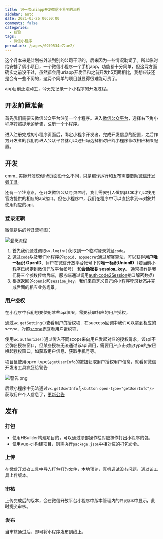 ```yaml
---
title: 记一次uniapp开发微信小程序的流程
sidebar: auto
date: 2021-03-26 00:00:00
comments: false
categories: 
  - 经验
tags: 
  - 微信小程序
permalink: /pages/02f9534e72ae2/
---
```


这个月本来是计划被外派到别的公司干活的，后来因为一些情况耽误了。所以临时给安排了俩小项目，一个微信小程序一个手机app，功能都十分简单，但这两方面确实之前没干过，虽然都会用uniapp开发但和之前开发h5页面相比，我想应该还是会有一些不同的，这两个简单的项目就显得很难能可贵了。

app目前还没动工，今天先记录一下小程序的开发过程。

## 开发前置准备
首先我们需要去微信公众平台注册一个小程序。进入[微信公众平台](https://mp.weixin.qq.com/)，选择右下角小程序按照提示的步骤，注册一个小程序。

进入注册完成的小程序页面后，绑定小程序开发者，完成开发信息的配置，之后作为开发者的我们再进入公众平台就可以通扫码选择相对应的小程序修改相应权限配置。

## 开发
emm...实际开发貌似h5页面没什么不同，只是编译运行和发布需要借助[微信开发者工具](https://developers.weixin.qq.com/miniprogram/dev/devtools/download.html)。

还有一个注意点，在开发微信公众号页面时，我们需要引入微信jssdk才可以使用官方提供的相应的api接口。但在小程序中，我们在程序中可以直接拿到`wx`对象并使用相应的api。

### 登录逻辑
微信提供的登录流程图：

![登录流程](https://res.wx.qq.com/wxdoc/dist/assets/img/api-login.2fcc9f35.jpg)

1. 首先我们通过调取`wx.login()`获取到一个临时登录凭证`code`。
2. 通过`code`以及我们小程序的`appid`、`appsecret`通过解密算法，可以获得**用户唯一标识 OpenID**、用户在微信开放平台帐号下的**唯一标识UnionID**（若当前小程序已绑定到微信开放平台帐号） 和**会话密钥 session_key**。(通常操作是我们将三个参数传给后端，服务端通过调用[auth.code2Session](https://developers.weixin.qq.com/miniprogram/dev/api-backend/open-api/login/auth.code2Session.html)接口解密数据)
3. 根据返回的`openid`和`session_key`，我们来自定义自己的小程序登录状态并完成后面的相应业务场景。

### 用户授权
在小程序中我们想要使用某些api权限，需要获取相应的用户授权。

通过`wx.getSetting()`查看用户的授权项，在success回调中我们可以拿到相应的scope，对照[scope](https://developers.weixin.qq.com/miniprogram/dev/framework/open-ability/authorize.html)表查看用户授权项。

使用`wx.authorize()`通过传入不同scope来向用户发起对应的授权请求，该api不会弹出授权窗口，但某些授权无法通过该api调用，需要用户点击对应type的按钮唤起授权窗口，如获取用户信息，获取手机号等。

项目里使用open-type为`getUserInfo`的按钮获取用户授权用户信息，就看见微信开发者工具疯狂给警告

![警告.png](https://p1-juejin.byteimg.com/tos-cn-i-k3u1fbpfcp/08d9d9195f854d4d8c6cecc3a9dc5ec6~tplv-k3u1fbpfcp-watermark.image)

后续小程序中无法通过`wx.getUserInfo`与`<button open-type="getUserInfo"/>`获取用户个人信息了，[更新公告](https://developers.weixin.qq.com/community/develop/doc/000cacfa20ce88df04cb468bc52801)

## 发布
### 打包
- 使用HBuilder构建项目的，可以通过顶部操作栏对应操作打出小程序的包。
- 使用vue-cli构建项目，则需执行`package.json`中相对应的打包命令。

### 上传
在微信开发者工具中导入打包好的文件，本地预览，真机调试没有问题，通过该工具上传版本。

### 审核
上传完成后的版本，会在微信开放平台小程序中版本管理内的`开发版本`中显示，此时提交审核。

### 发布
当审核通过后，即可将小程序发布到线上。